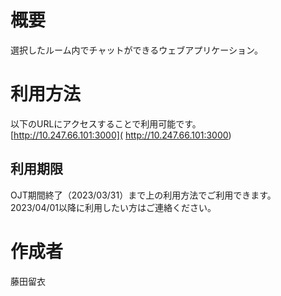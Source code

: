 # 概要
選択したルーム内でチャットができるウェブアプリケーション。

# 利用方法
以下のURLにアクセスすることで利用可能です。<br>
[http://10.247.66.101:3000]( http://10.247.66.101:3000)

## 利用期限
OJT期間終了（2023/03/31）まで上の利用方法でご利用できます。<br>
2023/04/01以降に利用したい方はご連絡ください。

# 作成者
藤田留衣
